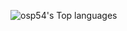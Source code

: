 ![osp54's Top languages](https://github-readme-stats.vercel.app/api/top-langs/?username=osp54&show_icons=true&include_all_commits=true&hide_border=false&count_private=true&langs_count=5&layout=compact)

